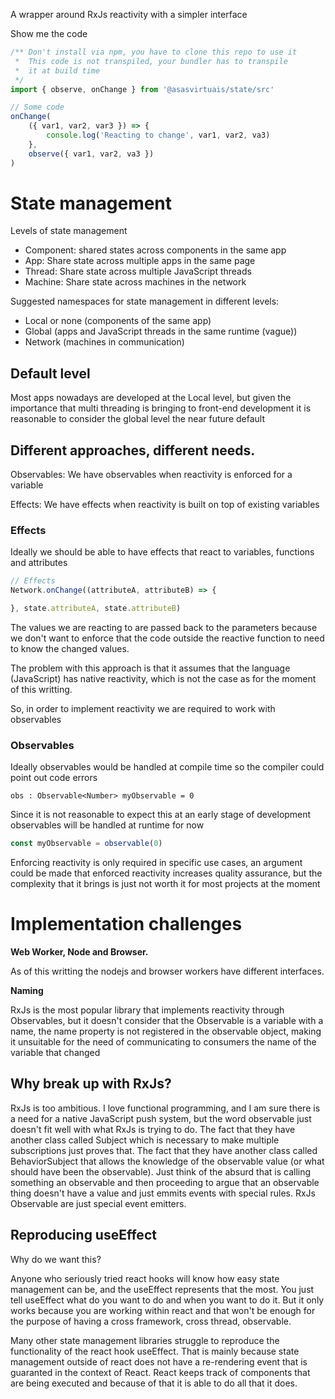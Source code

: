 
A wrapper around RxJs reactivity with a simpler interface

Show me the code

```typescript
/** Don't install via npm, you have to clone this repo to use it
 *  This code is not transpiled, your bundler has to transpile
 *  it at build time
 */
import { observe, onChange } from '@asasvirtuais/state/src'

// Some code
onChange(
    ({ var1, var2, var3 }) => {
        console.log('Reacting to change', var1, var2, va3)
    },
    observe({ var1, var2, va3 })
)
```

# State management

Levels of state management
- Component: shared states across components in the same app
- App: Share state across multiple apps in the same page
- Thread: Share state across multiple JavaScript threads
- Machine: Share state across machines in the network

Suggested namespaces for state management in different levels:
- Local or none (components of the same app)
- Global (apps and JavaScript threads in the same runtime (vague))
- Network (machines in communication)

## Default level

Most apps nowadays are developed at the Local level, but given the importance that multi threading is bringing to front-end development it is reasonable to consider the global level the near future default

## Different approaches, different needs.

Observables:
    We have observables when reactivity is enforced for a variable

Effects:
    We have effects when reactivity is built on top of existing variables

### Effects

Ideally we should be able to have effects that react to variables, functions and attributes

```typescript
// Effects
Network.onChange((attributeA, attributeB) => {

}, state.attributeA, state.attributeB)
```

The values we are reacting to are passed back to the parameters because we don't want to enforce that the code outside the reactive function to need to know the changed values.

The problem with this approach is that it assumes that the language (JavaScript) has native reactivity, which is not the case as for the moment of this writting.

So, in order to implement reactivity we are required to work with observables

### Observables

Ideally observables would be handled at compile time so the compiler could point out code errors

```myTerribleCompiledLanguage
obs : Observable<Number> myObservable = 0
```

Since it is not reasonable to expect this at an early stage of development observables will be handled at runtime for now

```typescript
const myObservable = observable(0)
```

Enforcing reactivity is only required in specific use cases, an argument could be made that enforced reactivity increases quality assurance, but the complexity that it brings is just not worth it for most projects at the moment

# Implementation challenges

**Web Worker, Node and Browser.**

As of this writting the nodejs and browser workers have different interfaces.

**Naming**

RxJs is the most popular library that implements reactivity through Observables, but it doesn't consider that the Observable is a variable with a name, the name property is not registered in the observable object, making it unsuitable for the need of communicating to consumers the name of the variable that changed

## Why break up with RxJs?

RxJs is too ambitious. I love functional programming, and I am sure there is a need for a native JavaScript push system, but the word observable just doesn't fit well with what RxJs is trying to do. The fact that they have another class called Subject which is necessary to make multiple subscriptions just proves that. The fact that they have another class called BehaviorSubject that allows the knowledge of the observable value (or what should have been the observable). Just think of the absurd that is calling something an observable and then proceeding to argue that an observable thing doesn't have a value and just emmits events with special rules. RxJs Observable are just special event emitters.

## Reproducing useEffect

Why do we want this?

Anyone who seriously tried react hooks will know how easy state management can be, and the useEffect represents that the most. You just tell useEffect what do you want to do and when you want to do it. But it only works because you are working within react and that won't be enough for the purpose of having a cross framework, cross thread, observable.

Many other state management libraries struggle to reproduce the functionality of the react hook useEffect. That is mainly because state management outside of react does not have a re-rendering event that is guaranted in the context of React. React keeps track of components that are being executed and because of that it is able to do all that it does.

